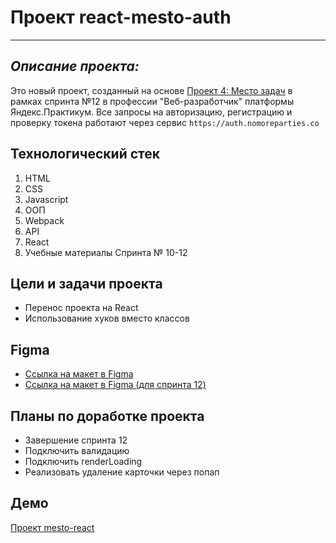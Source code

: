 # Проект react-mesto-auth
------

## *Описание проекта:*
Это новый проект, созданный на основе [Проект 4: Место задач](https://github.com/a-trsv/mesto) в рамках спринта №12 в профессии "Веб-разработчик" платформы Яндекс.Практикум. Все запросы на авторизацию, регистрацию и проверку токена работают через сервис `https://auth.nomoreparties.co`

## Технологический стек
 1. HTML
 2. CSS
 3. Javascript
 4. ООП
 5. Webpack
 6. API
 7. React
 8. Учебные материалы Спринта № 10-12


## Цели и задачи проекта
* Перенос проекта на React
* Использование хуков вместо классов

## Figma
* [Ссылка на макет в Figma](https://www.figma.com/file/2cn9N9jSkmxD84oJik7xL7/JavaScript.-Sprint-4?node-id=0%3A1)
* [Ссылка на макет в Figma (для спринта 12)](https://www.figma.com/file/5H3gsn5lIGPwzBPby9jAOo/Sprint-12?node-id=0%3A1)

## Планы по доработке проекта
* Завершение спринта 12
* Подключить валидацию
* Подключить renderLoading
* Реализовать удаление карточки через попап

## Демо
[Проект mesto-react](https://a-trsv.github.io/mesto-react/)

